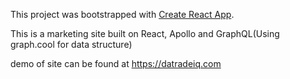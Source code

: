 This project was bootstrapped with [Create React App](https://github.com/facebookincubator/create-react-app).

This is a marketing site built on React, Apollo and GraphQL(Using graph.cool for data structure)

demo of site can be found at https://datradeiq.com